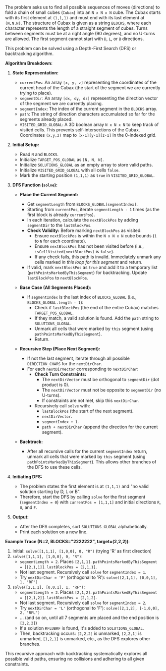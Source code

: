 The problem asks us to find all possible sequences of moves (directions) to fold a chain of small cubes (`Cubax`) into an `N x N x N` cube. The Cubax starts with its first element at `(1,1,1)` and must end with its last element at `(N,N,N)`. The structure of Cubax is given as a string `BLOCKS`, where each character represents the length of a straight segment of cubes. Turns between segments must be at a right angle (90 degrees), and no U-turns are allowed. The first segment cannot start with `D`, `L`, or `B` directions.

This problem can be solved using a Depth-First Search (DFS) or backtracking algorithm.

**Algorithm Breakdown:**

1.  **State Representation:**
    *   `currentPos`: An array `[x, y, z]` representing the coordinates of the current head of the Cubax (the start of the segment we are currently trying to place).
    *   `segmentDir`: An array `[dx, dy, dz]` representing the direction vector of the segment we are currently placing.
    *   `segmentIndex`: The index of the current segment in the `BLOCKS` array.
    *   `path`: The string of direction characters accumulated so far for the segments already placed.
    *   `VISITED_GRID_GLOBAL`: A 3D boolean array `N x N x N` to keep track of visited cells. This prevents self-intersections of the Cubax. Coordinates `(x,y,z)` map to `[x-1][y-1][z-1]` in the 0-indexed grid.

2.  **Initial Setup:**
    *   Read `N` and `BLOCKS`.
    *   Initialize `TARGET_POS_GLOBAL` as `[N, N, N]`.
    *   Initialize `SOLUTIONS_GLOBAL` as an empty array to store valid paths.
    *   Initialize `VISITED_GRID_GLOBAL` with all cells `false`.
    *   Mark the starting position `(1,1,1)` as `true` in `VISITED_GRID_GLOBAL`.

3.  **DFS Function (`solve`):**
    *   **Place the Current Segment:**
        *   Get `segmentLength` from `BLOCKS_GLOBAL[segmentIndex]`.
        *   Starting from `currentPos`, iterate `segmentLength - 1` times (as the first block is already `currentPos`).
        *   In each iteration, calculate the `nextBlockPos` by adding `segmentDir` to the `lastBlockPos`.
        *   **Check Validity:** Before marking `nextBlockPos` as visited:
            *   Ensure `nextBlockPos` is within the `N x N x N` cube bounds (`1` to `N` for each coordinate).
            *   Ensure `nextBlockPos` has not been visited before (i.e., `isCellVisited(nextBlockPos)` is `false`).
            *   If any check fails, this path is invalid. Immediately unmark any cells marked *in this loop for this segment* and return.
        *   If valid, mark `nextBlockPos` as `true` and add it to a temporary list (`pathPointsMarkedByThisSegment`) for backtracking. Update `lastBlockPos` to `nextBlockPos`.

    *   **Base Case (All Segments Placed):**
        *   If `segmentIndex` is the last index of `BLOCKS_GLOBAL` (i.e., `BLOCKS_GLOBAL.length - 1`):
            *   Check if `lastBlockPos` (the end of the entire Cubax) matches `TARGET_POS_GLOBAL`.
            *   If they match, a valid solution is found. Add the `path` string to `SOLUTIONS_GLOBAL`.
            *   Unmark all cells that were marked by `this` segment (using `pathPointsMarkedByThisSegment`).
            *   Return.

    *   **Recursive Step (Place Next Segment):**
        *   If not the last segment, iterate through all possible `DIRECTION_CHARS` for the `nextDirChar`.
        *   For each `nextDirVector` corresponding to `nextDirChar`:
            *   **Check Turn Constraints:**
                *   The `nextDirVector` must be orthogonal to `segmentDir` (dot product is 0).
                *   The `nextDirVector` must not be opposite to `segmentDir` (no U-turns).
                *   If constraints are not met, skip this `nextDirChar`.
            *   Recursively call `solve` with:
                *   `lastBlockPos` (the start of the next segment).
                *   `nextDirVector`.
                *   `segmentIndex + 1`.
                *   `path + nextDirChar` (append the direction for the current segment).

    *   **Backtrack:**
        *   After all recursive calls for the current `segmentIndex` return, unmark all cells that were marked by `this` segment (using `pathPointsMarkedByThisSegment`). This allows other branches of the DFS to use these cells.

4.  **Initiating DFS:**
    *   The problem states the first element is at `(1,1,1)` and "no valid solution starting by D, L or B".
    *   Therefore, start the DFS by calling `solve` for the first segment (`segmentIndex = 0`) with `currentPos = [1,1,1]` and initial directions `R`, `U`, and `F`.

5.  **Output:**
    *   After the DFS completes, sort `SOLUTIONS_GLOBAL` alphabetically.
    *   Print each solution on a new line.

**Example Trace (N=2, BLOCKS="2222222", target=(2,2,2))**:

1.  Initial: `solve([1,1,1], [1,0,0], 0, "R")` (trying 'R' as first direction)
2.  `solve([1,1,1], [1,0,0], 0, "R")`:
    *   `segmentLength = 2`. Places `[2,1,1]`. `pathPointsMarkedByThisSegment = [[2,1,1]]`. `lastBlockPos = [2,1,1]`.
    *   Not last segment. Recursively call `solve` for `segmentIndex = 1`.
    *   Try `nextDirChar = 'F'` (orthogonal to 'R'): `solve([2,1,1], [0,0,1], 1, "RF")`
3.  `solve([2,1,1], [0,0,1], 1, "RF")`:
    *   `segmentLength = 2`. Places `[2,1,2]`. `pathPointsMarkedByThisSegment = [[2,1,2]]`. `lastBlockPos = [2,1,2]`.
    *   Not last segment. Recursively call `solve` for `segmentIndex = 2`.
    *   Try `nextDirChar = 'L'` (orthogonal to 'F'): `solve([2,1,2], [-1,0,0], 2, "RFL")`
    *   ... (and so on, until all 7 segments are placed and the end position is `[2,2,2]`)
    *   If a solution `RFLUBRF` is found, it's added to `SOLUTIONS_GLOBAL`.
    *   Then, backtracking occurs: `[2,2,2]` is unmarked, `[2,2,1]` is unmarked, `[1,2,1]` is unmarked, etc., as the DFS explores other branches.

This recursive approach with backtracking systematically explores all possible valid paths, ensuring no collisions and adhering to all given constraints.